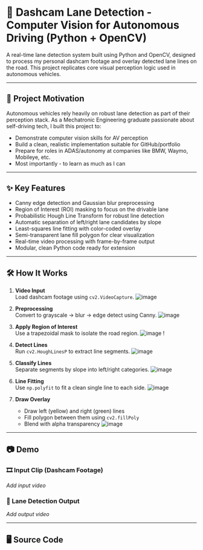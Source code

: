 # 🚗 Dashcam Lane Detection - Computer Vision for Autonomous Driving (Python + OpenCV)

A real-time lane detection system built using Python and OpenCV, designed to process my personal dashcam footage and overlay detected lane lines on the road. This project replicates core visual perception logic used in autonomous vehicles.

---

## 🎯 Project Motivation

Autonomous vehicles rely heavily on robust lane detection as part of their perception stack. As a Mechatronic Engineering graduate passionate about self-driving tech, I built this project to:

- Demonstrate computer vision skills for AV perception
- Build a clean, realistic implementation suitable for GitHub/portfolio
- Prepare for roles in ADAS/autonomy at companies like BMW, Waymo, Mobileye, etc.
- Most importantly - to learn as much as I can

---

## ✨ Key Features

- Canny edge detection and Gaussian blur preprocessing  
- Region of Interest (ROI) masking to focus on the drivable lane  
- Probabilistic Hough Line Transform for robust line detection  
- Automatic separation of left/right lane candidates by slope  
- Least-squares line fitting with color-coded overlay  
- Semi-transparent lane fill polygon for clear visualization  
- Real-time video processing with frame-by-frame output  
- Modular, clean Python code ready for extension

---

## 🛠️ How It Works

1. **Video Input**  
   Load dashcam footage using `cv2.VideoCapture`.
   ![image](https://github.com/user-attachments/assets/5a602e42-a657-408f-9447-d0eac736162d)

3. **Preprocessing**  
   Convert to grayscale → blur → edge detect using Canny.
   ![image](https://github.com/user-attachments/assets/34c6b3f5-4297-4ba0-9fb4-d48c47707c07)


5. **Apply Region of Interest**  
   Use a trapezoidal mask to isolate the road region.
![image](https://github.com/user-attachments/assets/1e105ad3-8a72-4554-a36a-5371b49a3b86) !

6. **Detect Lines**  
   Run `cv2.HoughLinesP` to extract line segments.
![image](https://github.com/user-attachments/assets/2cb4cf1f-30e3-4731-b1d9-7f2d3c6ea933)


7. **Classify Lines**  
   Separate segments by slope into left/right categories.
![image](https://github.com/user-attachments/assets/5a21f7d9-dcd1-4405-b7dc-403094d011a2)


8. **Line Fitting**  
   Use `np.polyfit` to fit a clean single line to each side.
![image](https://github.com/user-attachments/assets/31e659f4-b0c2-4532-8082-83e4f260e2f6)

9. **Draw Overlay**  
   - Draw left (yellow) and right (green) lines  
   - Fill polygon between them using `cv2.fillPoly`  
   - Blend with alpha transparency
![image](https://github.com/user-attachments/assets/34bfbc4f-458d-425a-83c6-e5571e8e825d)

---

## 📷 Demo

### 🎞️ Input Clip (Dashcam Footage)
*Add input video*


### 🧠 Lane Detection Output
*Add output video*

---

## 🖥️ Source Code

